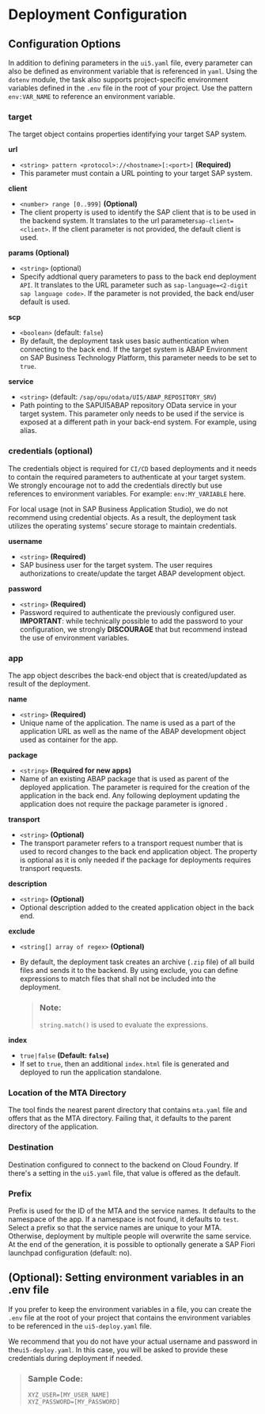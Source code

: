 <!-- loio1c859274b511435ab6bd45f70e7f9af2 -->

# Deployment Configuration



<a name="loio1c859274b511435ab6bd45f70e7f9af2__section_gxy_lqm_ylb"/>

## Configuration Options

In addition to defining parameters in the `ui5.yaml` file, every parameter can also be defined as environment variable that is referenced in `yaml`. Using the `dotenv` module, the task also supports project-specific environment variables defined in the `.env` file in the root of your project. Use the pattern `env:VAR_NAME` to reference an environment variable.



### target

The target object contains properties identifying your target SAP system.

**url**

-   `<string> pattern <protocol>://<hostname>[:<port>]` **\(Required\)**
-   This parameter must contain a URL pointing to your target SAP system.

**client**

-   `<number> range [0..999]` **\(Optional\)**
-   The client property is used to identify the SAP client that is to be used in the backend system. It translates to the url parameter`sap-client=<client>`. If the client parameter is not provided, the default client is used.

**params \(Optional\)**

-   `<string>` \(optional\)
-   Specify addtional query parameters to pass to the back end deployment `API`. It translates to the URL parameter such as `sap-language=<2-digit sap language code>`. If the parameter is not provided, the back end/user default is used.

**scp**

-   `<boolean>` \(default: `false`\)
-   By default, the deployment task uses basic authentication when connecting to the back end. If the target system is ABAP Environment on SAP Business Technology Platform, this parameter needs to be set to `true`.

**service**

-   `<string>` \(default: `/sap/opu/odata/UI5/ABAP_REPOSITORY_SRV`\)
-   Path pointing to the SAPUI5ABAP repository OData service in your target system. This parameter only needs to be used if the service is exposed at a different path in your back-end system. For example, using alias.



### credentials \(optional\)

The credentials object is required for `CI/CD` based deployments and it needs to contain the required parameters to authenticate at your target system. We strongly encourage not to add the credentials directly but use references to environment variables. For example: `env:MY_VARIABLE` here.

For local usage \(not in SAP Business Application Studio\), we do not recommend using credential objects. As a result, the deployment task utilizes the operating systems' secure storage to maintain credentials.

**username**

-   `<string>` **\(Required\)**
-   SAP business user for the target system. The user requires authorizations to create/update the target ABAP development object.

**password**

-   `<string>` **\(Required\)**
-   Password required to authenticate the previously configured user. **IMPORTANT**: while technically possible to add the password to your configuration, we strongly **DISCOURAGE** that but recommend instead the use of environment variables.



### app

The app object describes the back-end object that is created/updated as result of the deployment.

**name**

-   `<string>` **\(Required\)**
-   Unique name of the application. The name is used as a part of the application URL as well as the name of the ABAP development object used as container for the app.

**package**

-   `<string>` **\(Required for new apps\)**
-   Name of an existing ABAP package that is used as parent of the deployed application. The parameter is required for the creation of the application in the back end. Any following deployment updating the application does not require the package parameter is ignored .

**transport**

-   `<string>` **\(Optional\)**
-   The transport parameter refers to a transport request number that is used to record changes to the back end application object. The property is optional as it is only needed if the package for deployments requires transport requests.

**description**

-   `<string>` **\(Optional\)**
-   Optional description added to the created application object in the back end.

**exclude**

-   `<string[] array of regex>` **\(Optional\)**
-   By default, the deployment task creates an archive \(`.zip` file\) of all build files and sends it to the backend. By using exclude, you can define expressions to match files that shall not be included into the deployment.

    > ### Note:  
    > `string.match()` is used to evaluate the expressions.


**index**

-   `true|false` **\(Default: `false`\)**
-   If set to `true`, then an additional `index.html` file is generated and deployed to run the application standalone.





### Location of the MTA Directory

The tool finds the nearest parent directory that contains `mta.yaml` file and offers that as the MTA directory. Failing that, it defaults to the parent directory of the application.



### Destination

Destination configured to connect to the backend on Cloud Foundry. If there's a setting in the `ui5.yaml` file, that value is offered as the default.



### Prefix

Prefix is used for the ID of the MTA and the service names. It defaults to the namespace of the app. If a namespace is not found, it defaults to `test`. Select a prefix so that the service names are unique to your MTA. Otherwise, deployment by multiple people will overwrite the same service. At the end of the generation, it is possible to optionally generate a SAP Fiori launchpad configuration \(default: no\).



<a name="loio1c859274b511435ab6bd45f70e7f9af2__section_bxq_gp3_k4b"/>

## \(Optional\): Setting environment variables in an .env file

If you prefer to keep the environment variables in a file, you can create the `.env` file at the root of your project that contains the environment variables to be referenced in the `ui5-deploy.yaml` file.

We recommend that you do not have your actual username and password in the`ui5-deploy.yaml`. In this case, you will be asked to provide these credentials during deployment if needed.

> ### Sample Code:  
> ```
> XYZ_USER=[MY_USER_NAME]
> XYZ_PASSWORD=[MY_PASSWORD]
> ```

